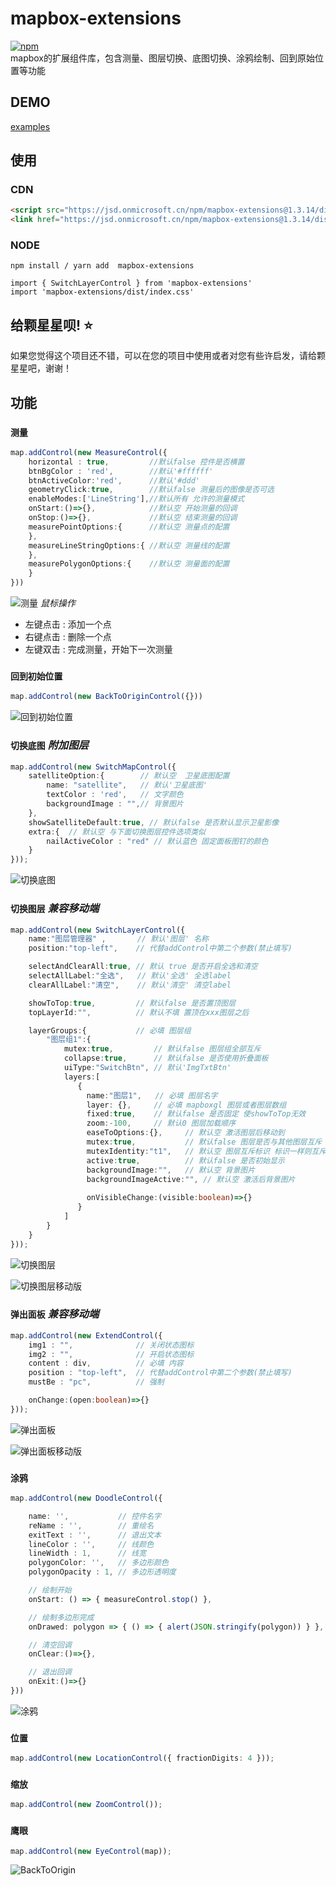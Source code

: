 # mapbox-extensions 
[![npm](https://img.shields.io/npm/v/mapbox-extensions)](https://www.npmjs.com/package/mapbox-extensions)  
mapbox的扩展组件库，包含测量、图层切换、底图切换、涂鸦绘制、回到原始位置等功能
## DEMO
[examples](https://cocaine-coder.github.io/mapbox-extensions/example-dist/)
## 使用    
### CDN 
``` html
<script src="https://jsd.onmicrosoft.cn/npm/mapbox-extensions@1.3.14/dist/mapbox-extensions.js"></script>
<link href="https://jsd.onmicrosoft.cn/npm/mapbox-extensions@1.3.14/dist/index.css" rel="stylesheet">
```  
### NODE 
```
npm install / yarn add  mapbox-extensions

import { SwitchLayerControl } from 'mapbox-extensions'
import 'mapbox-extensions/dist/index.css'
```
## 给颗星星呗! :star:
如果您觉得这个项目还不错，可以在您的项目中使用或者对您有些许启发，请给颗星星吧，谢谢！

## 功能 
### `测量` 
``` ts
map.addControl(new MeasureControl({
    horizontal : true,         //默认false 控件是否横置   
    btnBgColor : 'red',        //默认'#ffffff'
    btnActiveColor:'red',      //默认'#ddd'
    geometryClick:true,        //默认false 测量后的图像是否可选
    enableModes:['LineString'],//默认所有 允许的测量模式
    onStart:()=>{},            //默认空 开始测量的回调
    onStop:()=>{},             //默认空 结束测量的回调
    measurePointOptions:{      //默认空 测量点的配置
    },
    measureLineStringOptions:{ //默认空 测量线的配置
    },
    measurePolygonOptions:{    //默认空 测量面的配置
    }
}))
``` 
![测量](./doc/img/measure.gif)
*鼠标操作* 
- 左键点击 : 添加一个点
- 右键点击 : 删除一个点
- 左键双击 : 完成测量，开始下一次测量 

### `回到初始位置`
``` ts
map.addControl(new BackToOriginControl({}))
```
![回到初始位置](./doc/img/back2origin.gif)

### `切换底图` *附加图层*
``` ts
map.addControl(new SwitchMapControl({
    satelliteOption:{        // 默认空  卫星底图配置
        name: "satellite",   // 默认'卫星底图'
        textColor : 'red',   // 文字颜色
        backgroundImage : "",// 背景图片
    },
    showSatelliteDefault:true, // 默认false 是否默认显示卫星影像
    extra:{  // 默认空 与下面切换图层控件选项类似
        nailActiveColor : "red" // 默认蓝色 固定面板图钉的颜色
    }
}));
```
![切换底图](./doc/img/switchmap.gif)

### `切换图层` *兼容移动端*
``` ts
map.addControl(new SwitchLayerControl({
    name:"图层管理器" ,       // 默认'图层' 名称 
    position:"top-left",    // 代替addControl中第二个参数(禁止填写) 

    selectAndClearAll:true, // 默认 true 是否开启全选和清空
    selectAllLabel:"全选",   // 默认'全选' 全选label 
    clearAllLabel:"清空",    // 默认'清空' 清空label

    showToTop:true,         // 默认false 是否置顶图层
    topLayerId:"",          // 默认不填 置顶在xxx图层之后

    layerGroups:{           // 必填 图层组
        "图层组1":{
            mutex:true,         // 默认false 图层组全部互斥
            collapse:true,      // 默认false 是否使用折叠面板
            uiType:"SwitchBtn", // 默认'ImgTxtBtn'
            layers:[
               {
                 name:"图层1",   // 必填 图层名字
                 layer: {},     // 必填 mapboxgl 图层或者图层数组
                 fixed:true,    // 默认false 是否固定 使showToTop无效
                 zoom:-100,     // 默认0 图层加载顺序
                 easeToOptions:{},     // 默认空 激活图层后移动到
                 mutex:true,           // 默认false 图层是否与其他图层互斥
                 mutexIdentity:"t1",   // 默认空 图层互斥标识 标识一样则互斥
                 active:true,          // 默认false 是否初始显示
                 backgroundImage:"",   // 默认空 背景图片
                 backgroundImageActive:"", // 默认空 激活后背景图片
 
                 onVisibleChange:(visible:boolean)=>{}
               }
            ]
        }
    }
}));
```
![切换图层](./doc/img/switchlayer.gif)

![切换图层移动版](./doc/img/switchlayer-mobile.gif)

### `弹出面板` *兼容移动端*
``` ts
map.addControl(new ExtendControl({
    img1 : "",              // 关闭状态图标
    img2 : "",              // 开启状态图标
    content : div,          // 必填 内容
    position : "top-left",  // 代替addControl中第二个参数(禁止填写)
    mustBe : "pc",          // 强制

    onChange:(open:boolean)=>{}
}));
```
![弹出面板](./doc/img/extend.gif)

![弹出面板移动版](./doc/img/extend-mobile.gif)

### `涂鸦` 

``` ts
map.addControl(new DoodleControl({

    name: '',           // 控件名字
    reName : '',        // 重绘名
    exitText : '',      // 退出文本
    lineColor : '',     // 线颜色
    lineWidth : 1,      // 线宽
    polygonColor: '',   // 多边形颜色
    polygonOpacity : 1, // 多边形透明度

    // 绘制开始
    onStart: () => { measureControl.stop() },

    // 绘制多边形完成
    onDrawed: polygon => { () => { alert(JSON.stringify(polygon)) } },

    // 清空回调
    onClear:()=>{},

    // 退出回调
    onExit:()=>{}
}))
```
![涂鸦](./doc/img/doodle.gif)

### `位置`
``` ts
map.addControl(new LocationControl({ fractionDigits: 4 }));
```
### `缩放`
``` ts
map.addControl(new ZoomControl());
```
### `鹰眼`
``` ts
map.addControl(new EyeControl(map));
```
![BackToOrigin](./doc/img/location.gif)
